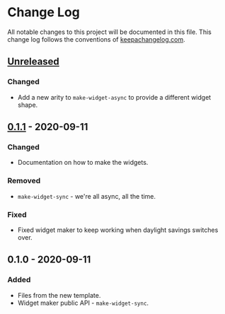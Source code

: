 # Change Log
All notable changes to this project will be documented in this file. This change log follows the conventions of [keepachangelog.com](http://keepachangelog.com/).

## [Unreleased]
### Changed
- Add a new arity to `make-widget-async` to provide a different widget shape.

## [0.1.1] - 2020-09-11
### Changed
- Documentation on how to make the widgets.

### Removed
- `make-widget-sync` - we're all async, all the time.

### Fixed
- Fixed widget maker to keep working when daylight savings switches over.

## 0.1.0 - 2020-09-11
### Added
- Files from the new template.
- Widget maker public API - `make-widget-sync`.

[Unreleased]: https://github.com/your-name/pencil-project/compare/0.1.1...HEAD
[0.1.1]: https://github.com/your-name/pencil-project/compare/0.1.0...0.1.1
